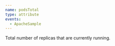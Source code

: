 ```yaml
---
name: podsTotal
type: attribute
events:
  - ApacheSample
---
```


Total number of replicas that are currently running.